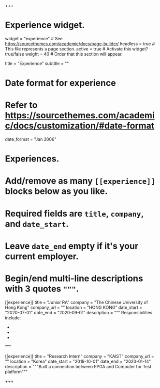 +++
# Experience widget.
widget = "experience"  # See https://sourcethemes.com/academic/docs/page-builder/
headless = true  # This file represents a page section.
active = true  # Activate this widget? true/false
weight = 40  # Order that this section will appear.

title = "Experience"
subtitle = ""

# Date format for experience
#   Refer to https://sourcethemes.com/academic/docs/customization/#date-format
date_format = "Jan 2006"

# Experiences.
#   Add/remove as many `[[experience]]` blocks below as you like.
#   Required fields are `title`, `company`, and `date_start`.
#   Leave `date_end` empty if it's your current employer.
#   Begin/end multi-line descriptions with 3 quotes `"""`.
[[experience]]
  title = "Junior RA"
  company = "The Chinese University of Hong Kong"
  company_url = ""
  location = "HONG KONG"
  date_start = "2020-07-01"
  date_end = "2020-09-01"
  description = """
  Responsibilities include:
  
  * 
  * 
  * 
  """

[[experience]]
  title = "Research Intern"
  company = "KAIST"
  company_url = ""
  location = "Korea"
  date_start = "2019-10-01"
  date_end = "2020-01-14"
  description = """Built a connection between FPGA and Computer for Test platform"""

+++
